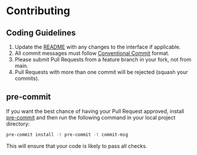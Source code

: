 # Contributing

## Coding Guidelines

1. Update the [README](README.md) with any changes to the interface if applicable.
1. All commit messages must follow [Conventional Commit](https://www.conventionalcommits.org/en/v1.0.0/) format.
1. Please submit Pull Requests from a feature branch in your fork, not from main.
1. Pull Requests with more than one commit will be rejected (squash your commits).

## pre-commit

If you want the best chance of having your Pull Request approved, install [pre-commit](https://pre-commit.com) and then run the following command in your local project directory:

```sh
pre-commit install -t pre-commit -t commit-msg
```

This will ensure that your code is likely to pass all checks.
